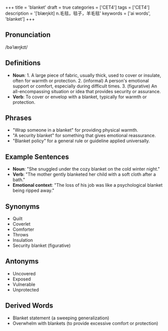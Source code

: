 +++
title = 'blanket'
draft = true
categories = ['CET4']
tags = ['CET4']
description = '[ˈblæŋkit] n.毛毯，毯子，羊毛毯'
keywords = ['ai words', 'blanket']
+++

## Pronunciation
/bəˈlæŋkɪt/

## Definitions
- **Noun**: 1. A large piece of fabric, usually thick, used to cover or insulate, often for warmth or protection. 2. (informal) A person's emotional support or comfort, especially during difficult times. 3. (figurative) An all-encompassing situation or idea that provides security or assurance. 
- **Verb**: To cover or envelop with a blanket, typically for warmth or protection.

## Phrases
- "Wrap someone in a blanket" for providing physical warmth.
- "A security blanket" for something that gives emotional reassurance.
- "Blanket policy" for a general rule or guideline applied universally.

## Example Sentences
- **Noun**: "She snuggled under the cozy blanket on the cold winter night."
- **Verb**: "The mother gently blanketed her child with a soft cloth after a bath."
- **Emotional context**: "The loss of his job was like a psychological blanket being ripped away."

## Synonyms
- Quilt
- Coverlet
- Comforter
- Throws
- Insulation
- Security blanket (figurative)

## Antonyms
- Uncovered
- Exposed
- Vulnerable
- Unprotected

## Derived Words
- Blanket statement (a sweeping generalization)
- Overwhelm with blankets (to provide excessive comfort or protection)
